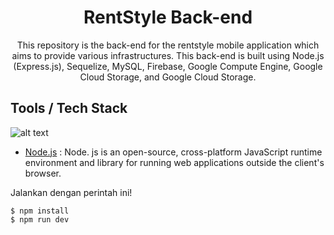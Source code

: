 <h1 align="center">RentStyle Back-end</h1>
<p align="center">This repository is the back-end for the rentstyle mobile application which aims to provide various infrastructures. This back-end is built using Node.js (Express.js), Sequelize, MySQL, Firebase, Google Compute Engine, Google Cloud Storage, and Google Cloud Storage.</p>

## Tools / Tech Stack
![alt text](https://upload.wikimedia.org/wikipedia/commons/thumb/d/d9/Node.js_logo.svg/1200px-Node.js_logo.svg.png "Node.js")
- [Node.js](https://nodejs.org/en) : Node. js is an open-source, cross-platform JavaScript runtime environment and library for running web applications outside the client's browser.

Jalankan dengan perintah ini!
```
$ npm install
$ npm run dev
```

